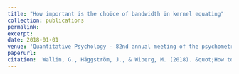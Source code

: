 ```yaml
---
title: "How important is the choice of bandwidth in kernel equating"
collection: publications
permalink: 
excerpt: 
date: 2018-01-01
venue: 'Quantitative Psychology - 82nd annual meeting of the psychometric society'
paperurl: 
citation: 'Wallin, G., Häggström, J., & Wiberg, M. (2018). &quot;How to select the bandwidth in kernel equating - An evaluation of five different methods.&quot; <i>Quantitative Psychology</i>.'
---
```


